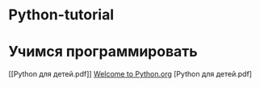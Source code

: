 # Python-tutorial
# Учимся программировать
[[Python для детей.pdf]]
[Welcome to Python.org](https://www.python.org/)
[Python для детей.pdf]
